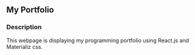 ## My Portfolio 

### Description 

This webpage is displaying my programming portfolio using React.js and Materializ css. 